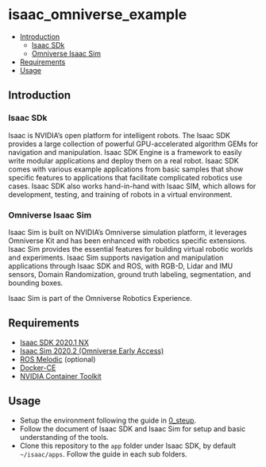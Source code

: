 # isaac_omniverse_example <!-- omit in toc -->

- [Introduction](#introduction)
  - [Isaac SDk](#isaac-sdk)
  - [Omniverse Isaac Sim](#omniverse-isaac-sim)
- [Requirements](#requirements)
- [Usage](#usage)


## Introduction
### Isaac SDk
Isaac is NVIDIA’s open platform for intelligent robots. The Isaac SDK provides a large collection of powerful GPU-accelerated algorithm GEMs for navigation and manipulation. Isaac SDK Engine is a framework to easily write modular applications and deploy them on a real robot. Isaac SDK comes with various example applications from basic samples that show specific features to applications that facilitate complicated robotics use cases. Isaac SDK also works hand-in-hand with Isaac SIM, which allows for development, testing, and training of robots in a virtual environment.

### Omniverse Isaac Sim
Isaac Sim is built on NVIDIA’s Omniverse simulation platform, it leverages Omniverse Kit and has been enhanced with robotics specific extensions. Isaac Sim provides the essential features for building virtual robotic worlds and experiments. Isaac Sim supports navigation and manipulation applications through Isaac SDK and ROS, with RGB-D, Lidar and IMU sensors, Domain Randomization, ground truth labeling, segmentation, and bounding boxes.

Isaac Sim is part of the Omniverse Robotics Experience.

## Requirements
* [Isaac SDK 2020.1 NX](https://developer.nvidia.com/isaac/downloads)
* [Isaac Sim 2020.2 (Omniverse Early Access)](https://developer.nvidia.com/isaac-sim/download)
* [ROS Melodic](http://wiki.ros.org/melodic) (optional)
* [Docker-CE](https://docs.docker.com/engine/install/ubuntu/)
* [NVIDIA Container Toolkit](https://github.com/NVIDIA/nvidia-docker)

## Usage
* Setup the environment following the guide in [0_steup](0_setup/README.md).
* Follow the document of Isaac SDK and Isaac Sim for setup and basic understanding of the tools.
* Clone this repository to the `app` folder under Isaac SDK, by default `~/isaac/apps`. Follow the guide in each sub folders.
